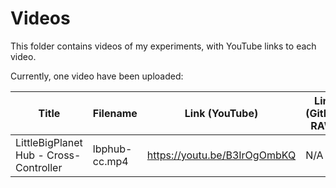 # Videos

This folder contains videos of my experiments, with YouTube links to each video.

Currently, one video have been uploaded:

| Title | Filename | Link (YouTube) | Link (GitHub RAW) |
|-------|----------|----------------|-------------------|
| LittleBigPlanet Hub - Cross-Controller | lbphub-cc.mp4 | https://youtu.be/B3IrOgOmbKQ | N/A |
